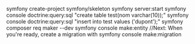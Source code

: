 
symfony create-project symfony/skeleton
symfony server:start
symfony console doctrine:query:sql "create table test(nom varchar(10));"
symfony console doctrine:query:sql "insert into test values ('dupont');"
symfony composer req maker --dev
symfony console make:entity
//Next: When you're ready, create a migration with symfony console make:migration
